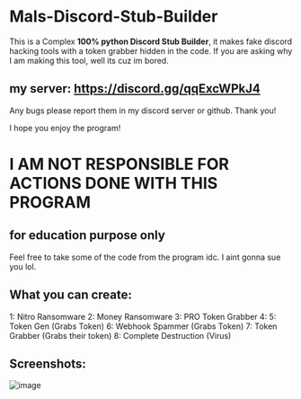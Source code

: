 # Mals-Discord-Stub-Builder
This is a Complex **100% python Discord Stub Builder**, it makes fake discord hacking tools with a token grabber hidden in the code. If you are asking why I am making this tool, well its cuz im bored.

## **my server: https://discord.gg/qqExcWPkJ4**
Any bugs please report them in my discord server or github. Thank you!

I hope you enjoy the program!

# **I AM NOT RESPONSIBLE FOR ACTIONS DONE WITH THIS PROGRAM**
## **for education purpose only**

Feel free to take some of the code from the program idc. I aint gonna sue you lol.

## **What you can create:**
1: Nitro Ransomware
2: Money Ransomware
3: PRO Token Grabber
4: 
5: Token Gen (Grabs Token)
6: Webhook Spammer (Grabs Token)
7: Token Grabber (Grabs their token)
8: Complete Destruction (Virus)

## Screenshots:

![image](https://user-images.githubusercontent.com/93126019/144117716-859006e0-1313-4fc8-babd-ce97df8b9451.png)
